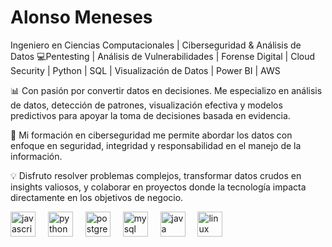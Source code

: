 # Alonso Meneses

Ingeniero en Ciencias Computacionales | Ciberseguridad & Análisis de Datos
💻Pentesting | Análisis de Vulnerabilidades | Forense Digital | Cloud Security | Python | SQL | Visualización de Datos | Power BI | AWS

📊 Con pasión por convertir datos en decisiones. Me especializo en análisis de datos, detección de patrones, visualización efectiva y modelos predictivos para apoyar la toma de decisiones basada en evidencia.

🔐 Mi formación en ciberseguridad me permite abordar los datos con enfoque en seguridad, integridad y responsabilidad en el manejo de la información.

💡 Disfruto resolver problemas complejos, transformar datos crudos en insights valiosos, y colaborar en proyectos donde la tecnología impacta directamente en los objetivos de negocio.
<div align="left">
  <img src="https://cdn.jsdelivr.net/gh/devicons/devicon/icons/javascript/javascript-original.svg" height="40" alt="javascript logo"  />
  <img width="12" />
  <img src="https://cdn.jsdelivr.net/gh/devicons/devicon/icons/python/python-original.svg" height="40" alt="python logo"  />
  <img width="12" />
  <img src="https://cdn.jsdelivr.net/gh/devicons/devicon/icons/postgresql/postgresql-original.svg" height="40" alt="postgresql logo"  />
  <img width="12" />
  <img src="https://cdn.jsdelivr.net/gh/devicons/devicon/icons/mysql/mysql-original.svg" height="40" alt="mysql logo"  />
  <img width="12" />
  <img src="https://cdn.jsdelivr.net/gh/devicons/devicon/icons/java/java-original.svg" height="40" alt="java logo"  />
  <img width="12" />
  <img src="https://cdn.jsdelivr.net/gh/devicons/devicon/icons/linux/linux-original.svg" height="40" alt="linux logo"  />
</div>

###
